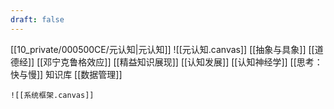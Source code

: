 ```yaml
---
draft: false
---
```

[[10_private/000500CE/元认知|元认知]]
	![[元认知.canvas]]
	[[抽象与具象]]
	[[道德经]]
	[[邓宁克鲁格效应]]
	[[精益知识展现]]
	[[认知发展]]
	[[认知神经学]]
	[[思考：快与慢]]
知识库
	[[数据管理]]
	
	![[系统框架.canvas]]
